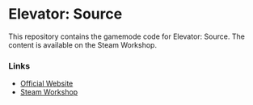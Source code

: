 Elevator: Source
================

This repository contains the gamemode code for Elevator: Source. The content is available on the Steam Workshop.

### Links ###

* [Official Website](http://www.pixeltailgames.com/elevator)
* [Steam Workshop](http://steamcommunity.com/sharedfiles/filedetails/?id=158915836)
